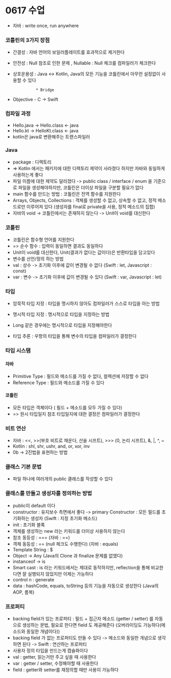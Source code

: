 # 0617 수업
* 자바 : write once, run anywhere

### 코틀린의 3가지 장점
* 간결성 : 자바 언어의 보일러플레이트를 효과적으로 제거한다
* 안전성 : Null 참조로 인한 문제 , Nullable : Null 체크를 컴파일러가 체크한다
* 상호운용성 : Java <-> Kotlin, Java의 모든 기능을 코틀린에서 아무런 설정없이 사용할 수 있다

				* Bridge
* Objective - C -> Swift

### 컴파일 과정
* Hello.java -> Hello.class <- java
* Hello.kt -> HelloKt.class <- java
* kotlin은 java로 변환해주는 트랜스파일러

### Java
* package : 디렉토리
* => Kotlin 에서는 패키지에 대한 디렉토리 제약이 사라졌다 하지만 자바와 동일하게 사용하는게 좋다
* 파일 이름에 대한 제약도 달라졌다 -> public class / interface / enum 을 기준으로 파일을 생성해야하지만, 코틀린은 더이상 파일을 구분할 필요가 없다
* main 함수를 만드는 방법 : 코틀린은 전역 함수를 지원한다
* Arrays, Objects, Collections : 객체를 생성할 수 없고, 상속할 수 없고, 정적 메소드로만 이루어져 있다 (생성자를 final로 private을 사용, 정적 메소드의 집합)
* 자바의 void -> 코틀린에서는 존재하지 않는다 -> Unit이 void를 대신한다

### 코틀린
* 코틀린은 함수형 언어를 지원한다
* => 순수 함수  : 입력이 동일하면 결과도 동일하다
* Unit이 void를 대신한다, Unit(결과가 없다는 값이다)은 반환타입을 담고있다
* 변수를 선언/정의 하는 방법
* val : 상수 -> 초기화 이후에 값이 변경될 수 없다 (Swift : let, Javascript : const)
* var : 변수 -> 초기화 이후에 값이 변경될 수 있다 (Swift : var, Javascript : let)

### 타입
* 암묵적 타입 지정 : 타입을 명시하지 않아도 컴파일러가 스스로 타입을 아는 방법
* 명시적 타입 지정 : 명시적으로 타입을 지정하는 방법

* Long 같은 경우에는 명시적으로 타입을 지정해야한다
* 타입 추론 : 우항의 타입을 통해 변수의 타입을 컴파일러가 결정한다

### 타입 시스탬
#### 자바 
* Primitive Type : 필드와 메소드를 가질 수 없다, 컬렉션에 저장할 수 없다
* Reference Type : 필드와 메소드를 가질 수 있다

#### 코틀린
* 모든 타입은 객체이다 ( 필드 + 메소드를 모두 가질 수 있다)
* => 원시 타입일지 참조 타입일지에 대한 결정은 컴파일러가 결정한다 

### 비트 연산
* 자바 : <<, >>(부호 비트로 채운다, 산술 시프트), >>> (0, 논리 시프트), &, |, ^, ~
* Kotlin : shl, shr, ushr,  and, or, xor, inv 
* 0b -> 2진법을 표현하는 방법

### 클래스 기본 문법
* 파일 하나에 여러개의 public 클래스를 작성할 수 있다

### 클래스를 만들고 생성자를 정의하는 방법
* public이 default 이다
* constructor : 유지보수 측면에서 좋다 -> primary Constructor : 모든 필드를 초기화하는 생성자 (Swift : 지정 초기화 메소드)
* init : 초기화 블록
* 객체를 생성하는 new 라는 키워드를 더이상 사용하지 않는다
* 참조 동등성 : === (자바 : ==)
* 객체 동등성 : == (null 체크도 수행한다) (자바 : equals)
* Template String : $
* Object -> Any (Java의 Clone 과 finalize 문제를 없앴다)
* instanceof -> is 
* Smart cast : is 라는 키워드에서는 제대로 동작하지만, reflection을 통해 비교한다면 잘 실행되지 않았지만 이제는 가능하다
* control n : generate
* data : hashCode, equals, toString 등의 기능을 자동으로 생성한다 (Java의 AOP, 롬복)

### 프로퍼티
* backing field가 있는 프로퍼티 : 필드 + 접근자 메소드 (getter / setter) 를 자동으로 생성하는 문법, 필요로 한다면 field 도 제공해준다 (오버라이딩도 가능하다(메소드와 동일한 개념이다))
* backing field 가 없는 프로퍼티도 만들 수 있다 -> 메소드와 동일한 개념으로 생각하면 된다 -> Swift : 연산하는 프로퍼티
* 사용자 정의 타입을 만드는게 캡슐화이다
* val : getter, 읽는거만 주고 싶을 때 사용한다
* var : getter / setter, 수정해야할 때 사용한다
* field : getter와 setter를 재정의할 때만 사용이 가능하다
